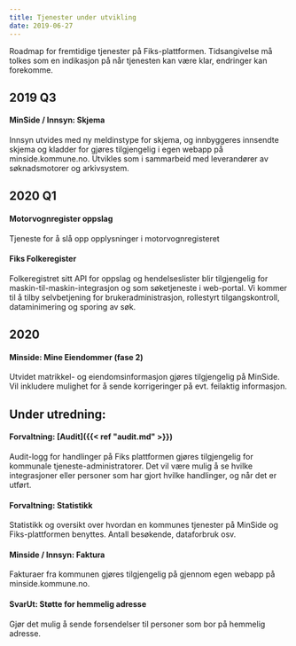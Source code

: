```yaml
--- 
title: Tjenester under utvikling
date: 2019-06-27
--- 
```


Roadmap for fremtidige tjenester på Fiks-plattformen. Tidsangivelse må tolkes som en indikasjon på når tjenesten kan være klar, endringer kan forekomme.

## 2019 Q3
#### MinSide / Innsyn: Skjema
Innsyn utvides med ny meldinstype for skjema, og innbyggeres innsendte skjema og kladder for gjøres tilgjengelig i egen webapp på minside.kommune.no. Utvikles som i sammarbeid med leverandører av søknadsmotorer og arkivsystem.


## 2020 Q1
#### Motorvognregister oppslag
Tjeneste for å slå opp opplysninger i motorvognregisteret

#### Fiks Folkeregister
Folkeregistret sitt API for oppslag og hendelseslister blir tilgjengelig for maskin-til-maskin-integrasjon og som søketjeneste i web-portal. Vi kommer til å tilby selvbetjening for brukeradministrasjon, rollestyrt tilgangskontroll, dataminimering og sporing av søk.

## 2020
#### Minside: Mine Eiendommer (fase 2)
Utvidet matrikkel- og eiendomsinformasjon gjøres tilgjengelig på MinSide. Vil inkludere mulighet for å sende korrigeringer på evt. feilaktig informasjon.

## Under utredning:
#### Forvaltning: [Audit]({{< ref "audit.md" >}})
Audit-logg for handlinger på Fiks plattformen gjøres tilgjengelig for kommunale tjeneste-administratorer. Det vil være mulig å se hvilke integrasjoner eller personer som har gjort hvilke handlinger, og når det er utført.

#### Forvaltning: Statistikk
Statistikk og oversikt over hvordan en kommunes tjenester på MinSide og Fiks-plattformen benyttes. Antall besøkende, dataforbruk osv. 

#### Minside / Innsyn: Faktura
Fakturaer fra kommunen gjøres tilgjengelig på gjennom egen webapp på minside.kommune.no.

#### SvarUt: Støtte for hemmelig adresse
Gjør det mulig å sende forsendelser til personer som bor på hemmelig adresse.


